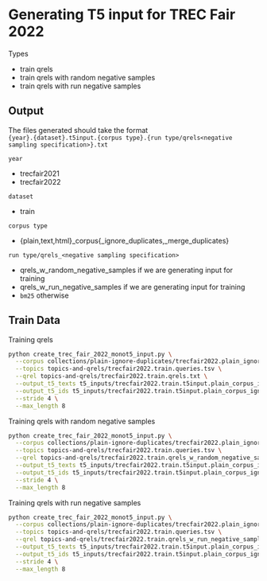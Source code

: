 # Generating T5 input for TREC Fair 2022

Types
- train qrels
- train qrels with random negative samples
- train qrels with run negative samples

## Output
The files generated should take the format  
`{year}.{dataset}.t5input.{corpus type}.{run type/qrels<negative sampling specification>}.txt`

`year`
- trecfair2021
- trecfair2022

`dataset`
- train

`corpus type`
- {plain,text,html}_corpus{_ignore_duplicates,_merge_duplicates}

`run type/qrels_<negative sampling specification>`
- qrels_w_random_negative_samples if we are generating input for training
- qrels_w_run_negative_samples if we are generating input for training
- `bm25` otherwise

## Train Data

Training qrels
```bash
python create_trec_fair_2022_monot5_input.py \
  --corpus collections/plain-ignore-duplicates/trecfair2022.plain_ignore_duplicates.jsonl \
  --topics topics-and-qrels/trecfair2022.train.queries.tsv \
  --qrel topics-and-qrels/trecfair2022.train.qrels.txt \
  --output_t5_texts t5_inputs/trecfair2022.train.t5input.plain_corpus_ignore_duplicates.qrels.txt \
  --output_t5_ids t5_inputs/trecfair2022.train.t5input.plain_corpus_ignore_duplicates.qrels.ids.txt \
  --stride 4 \
  --max_length 8
```

Training qrels with random negative samples
```bash
python create_trec_fair_2022_monot5_input.py \
  --corpus collections/plain-ignore-duplicates/trecfair2022.plain_ignore_duplicates.jsonl \
  --topics topics-and-qrels/trecfair2022.train.queries.tsv \
  --qrel topics-and-qrels/trecfair2022.train.qrels_w_random_negative_samples.txt \
  --output_t5_texts t5_inputs/trecfair2022.train.t5input.plain_corpus_ignore_duplicates.qrels_w_random_negative_samples.txt \
  --output_t5_ids t5_inputs/trecfair2022.train.t5input.plain_corpus_ignore_duplicates.qrels_w_random_negative_samples.ids.txt \
  --stride 4 \
  --max_length 8
```

Training qrels with run negative samples
```bash
python create_trec_fair_2022_monot5_input.py \
  --corpus collections/plain-ignore-duplicates/trecfair2022.plain_ignore_duplicates.jsonl \
  --topics topics-and-qrels/trecfair2022.train.queries.tsv \
  --qrel topics-and-qrels/trecfair2022.train.qrels_w_run_negative_samples.txt \
  --output_t5_texts t5_inputs/trecfair2022.train.t5input.plain_corpus_ignore_duplicates.qrels_w_run_negative_samples.txt \
  --output_t5_ids t5_inputs/trecfair2022.train.t5input.plain_corpus_ignore_duplicates.qrels_w_run_negative_samples.ids.txt \
  --stride 4 \
  --max_length 8
```

